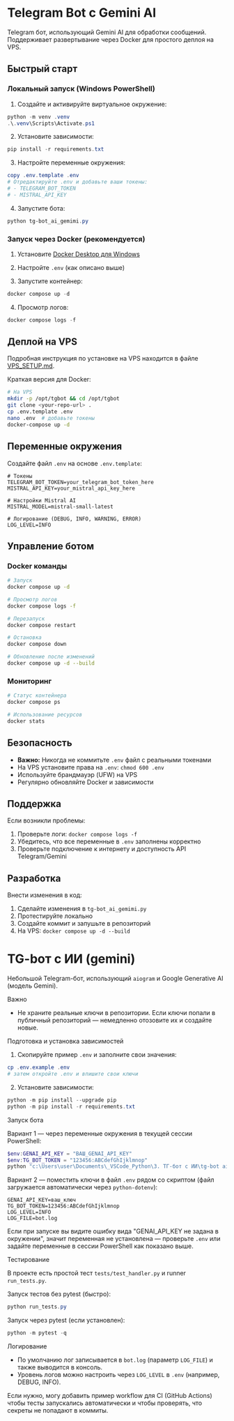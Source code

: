 # Telegram Bot с Gemini AI

Telegram бот, использующий Gemini AI для обработки сообщений. Поддерживает развертывание через Docker для простого деплоя на VPS.

## Быстрый старт

### Локальный запуск (Windows PowerShell)

1. Создайте и активируйте виртуальное окружение:
```powershell
python -m venv .venv
.\.venv\Scripts\Activate.ps1
```

2. Установите зависимости:
```powershell
pip install -r requirements.txt
```

3. Настройте переменные окружения:
```powershell
copy .env.template .env
# Отредактируйте .env и добавьте ваши токены:
# - TELEGRAM_BOT_TOKEN
# - MISTRAL_API_KEY
```

4. Запустите бота:
```powershell
python tg-bot_ai_gemimi.py
```

### Запуск через Docker (рекомендуется)

1. Установите [Docker Desktop для Windows](https://www.docker.com/products/docker-desktop/)

2. Настройте `.env` (как описано выше)

3. Запустите контейнер:
```powershell
docker compose up -d
```

4. Просмотр логов:
```powershell
docker compose logs -f
```

## Деплой на VPS

Подробная инструкция по установке на VPS находится в файле [VPS_SETUP.md](VPS_SETUP.md).

Краткая версия для Docker:
```bash
# На VPS
mkdir -p /opt/tgbot && cd /opt/tgbot
git clone <your-repo-url> .
cp .env.template .env
nano .env  # добавьте токены
docker-compose up -d
```

## Переменные окружения

Создайте файл `.env` на основе `.env.template`:

```env
# Токены
TELEGRAM_BOT_TOKEN=your_telegram_bot_token_here
MISTRAL_API_KEY=your_mistral_api_key_here

# Настройки Mistral AI
MISTRAL_MODEL=mistral-small-latest

# Логирование (DEBUG, INFO, WARNING, ERROR)
LOG_LEVEL=INFO
```

## Управление ботом

### Docker команды

```bash
# Запуск
docker compose up -d

# Просмотр логов
docker compose logs -f

# Перезапуск
docker compose restart

# Остановка
docker compose down

# Обновление после изменений
docker compose up -d --build
```

### Мониторинг

```bash
# Статус контейнера
docker compose ps

# Использование ресурсов
docker stats
```

## Безопасность

- **Важно:** Никогда не коммитьте `.env` файл с реальными токенами
- На VPS установите права на `.env`: `chmod 600 .env`
- Используйте брандмауэр (UFW) на VPS
- Регулярно обновляйте Docker и зависимости

## Поддержка

Если возникли проблемы:
1. Проверьте логи: `docker compose logs -f`
2. Убедитесь, что все переменные в `.env` заполнены корректно
3. Проверьте подключение к интернету и доступность API Telegram/Gemini

## Разработка

Внести изменения в код:
1. Сделайте изменения в `tg-bot_ai_gemimi.py`
2. Протестируйте локально
3. Создайте коммит и запушьте в репозиторий
4. На VPS: `docker compose up -d --build`
# TG-bот с ИИ (gemini)

Небольшой Telegram-бот, использующий `aiogram` и Google Generative AI (модель Gemini).

Важно

- Не храните реальные ключи в репозитории. Если ключи попали в публичный репозиторий — немедленно отозовите их и создайте новые.

Подготовка и установка зависимостей

1) Скопируйте пример `.env` и заполните свои значения:

```powershell
cp .env.example .env
# затем откройте .env и впишите свои ключи
```

2) Установите зависимости:

```powershell
python -m pip install --upgrade pip
python -m pip install -r requirements.txt
```

Запуск бота

Вариант 1 — через переменные окружения в текущей сессии PowerShell:

```powershell
$env:GENAI_API_KEY = "ВАШ_GENAI_API_KEY"
$env:TG_BOT_TOKEN = "123456:ABCdefGhIjklmnop"
python "c:\Users\user\Documents\_VSCode_Python\3. ТГ-бот с ИИ\tg-bot ai gemimi.py"
```

Вариант 2 — поместить ключи в файл `.env` рядом со скриптом (файл загружается автоматически через `python-dotenv`):

```text
GENAI_API_KEY=ваш_ключ
TG_BOT_TOKEN=123456:ABCdefGhIjklmnop
LOG_LEVEL=INFO
LOG_FILE=bot.log
```

Если при запуске вы видите ошибку вида "GENAI_API_KEY не задана в окружении", значит переменная не установлена — проверьте `.env` или задайте переменные в сессии PowerShell как показано выше.

Тестирование

В проекте есть простой тест `tests/test_handler.py` и runner `run_tests.py`.

Запуск тестов без pytest (быстро):

```powershell
python run_tests.py
```

Запуск через pytest (если установлен):

```powershell
python -m pytest -q
```

Логирование

- По умолчанию лог записывается в `bot.log` (параметр `LOG_FILE`) и также выводится в консоль.
- Уровень логов можно настроить через `LOG_LEVEL` в `.env` (например, DEBUG, INFO).

Если нужно, могу добавить пример workflow для CI (GitHub Actions) чтобы тесты запускались автоматически и чтобы проверять, что секреты не попадают в коммиты.
